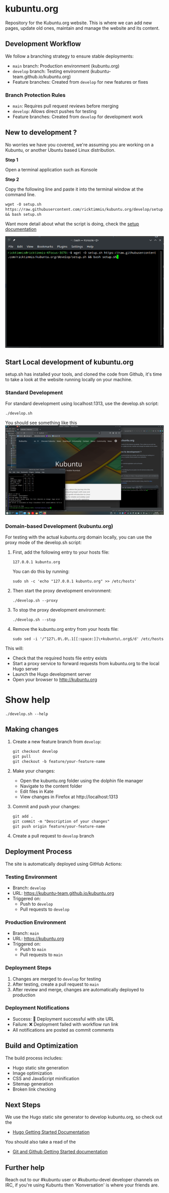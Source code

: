 # kubuntu.org
Repository for the Kubuntu.org website. This is where we can add new pages, update old ones, maintain and manage the 
website and its content.

## Development Workflow

We follow a branching strategy to ensure stable deployments:

- `main` branch: Production environment (kubuntu.org)
- `develop` branch: Testing environment (kubuntu-team.github.io/kubuntu.org)
- Feature branches: Created from `develop` for new features or fixes

### Branch Protection Rules
- `main`: Requires pull request reviews before merging
- `develop`: Allows direct pushes for testing
- Feature branches: Created from `develop` for development work

## New to development ?
No worries we have you covered, we're assuming you are working on a Kubuntu, or another Ubuntu based Linux distribution.

**Step 1**

Open a terminal application such as Konsole

**Step 2**

Copy the following line and paste it into the terminal window
at the command line.

```shell
wget -O setup.sh https://raw.githubusercontent.com/ricktimmis/kubuntu.org/develop/setup.sh && bash setup.sh
```
Want more detail about what the script is doing, check the [setup documentation](./docs/setup.md)

![Running the Setup Script](./docs/images/setup_konsole.png)

## Start Local development of kubuntu.org

setup.sh has installed your tools, and cloned the code from Github, it's time to take a look at the website running
locally on your machine.

### Standard Development

For standard development using localhost:1313, use the develop.sh script:

```shell
./develop.sh
```

You should see something like this
![kubuntu.org development site](./docs/images/web_develop.png)

### Domain-based Development (kubuntu.org)

For testing with the actual kubuntu.org domain locally, you can use the proxy mode of the develop.sh script:

1. First, add the following entry to your hosts file:
   ```
   127.0.0.1 kubuntu.org
   ```
   
   You can do this by running:
   ```shell
   sudo sh -c 'echo "127.0.0.1 kubuntu.org" >> /etc/hosts'
   ```

2. Then start the proxy development environment:
   ```shell
   ./develop.sh --proxy
   ```

3. To stop the proxy development environment:
   ```shell
   ./develop.sh --stop
   ```
4. Remove the kubuntu.org entry from your hosts file:
   ```shell
   sudo sed -i '/^127\.0\.0\.1[[:space:]]\+kubuntu\.org$/d' /etc/hosts
   ```
This will:
- Check that the required hosts file entry exists
- Start a proxy service to forward requests from kubuntu.org to the local Hugo server
- Launch the Hugo development server
- Open your browser to http://kubuntu.org

# Show help
```shell
./develop.sh --help
```

## Making changes

1. Create a new feature branch from `develop`:
   ```shell
   git checkout develop
   git pull
   git checkout -b feature/your-feature-name
   ```

2. Make your changes:
   - Open the kubuntu.org folder using the dolphin file manager
   - Navigate to the content folder
   - Edit files in Kate
   - View changes in Firefox at http://localhost:1313

3. Commit and push your changes:
   ```shell
   git add .
   git commit -m "Description of your changes"
   git push origin feature/your-feature-name
   ```

4. Create a pull request to `develop` branch

## Deployment Process

The site is automatically deployed using GitHub Actions:

### Testing Environment
- Branch: `develop`
- URL: https://kubuntu-team.github.io/kubuntu.org
- Triggered on:
  - Push to `develop`
  - Pull requests to `develop`

### Production Environment
- Branch: `main`
- URL: https://kubuntu.org
- Triggered on:
  - Push to `main`
  - Pull requests to `main`

### Deployment Steps
1. Changes are merged to `develop` for testing
2. After testing, create a pull request to `main`
3. After review and merge, changes are automatically deployed to production

### Deployment Notifications
- Success: 🚀 Deployment successful with site URL
- Failure: ❌ Deployment failed with workflow run link
- All notifications are posted as commit comments

## Build and Optimization

The build process includes:
- Hugo static site generation
- Image optimization
- CSS and JavaScript minification
- Sitemap generation
- Broken link checking

## Next Steps

We use the Hugo static site generator to develop kubuntu.org, so check out the
 - [Hugo Getting Started Documentation](https://gohugo.io/getting-started/)

You should also take a read of the
 - [Git and Github Getting Started documentation](https://docs.github.com/en/get-started/quickstart/hello-world)

## Further help

Reach out to our #kubuntu user or #kubuntu-devel developer channels on IRC, if you're using Kubuntu then 'Konversation' is 
where your friends are.